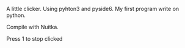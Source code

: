 A little clicker.
Using pyhton3 and pyside6.
My first program write on python.

Compile with Nuitka.

Press 1 to stop clicked
